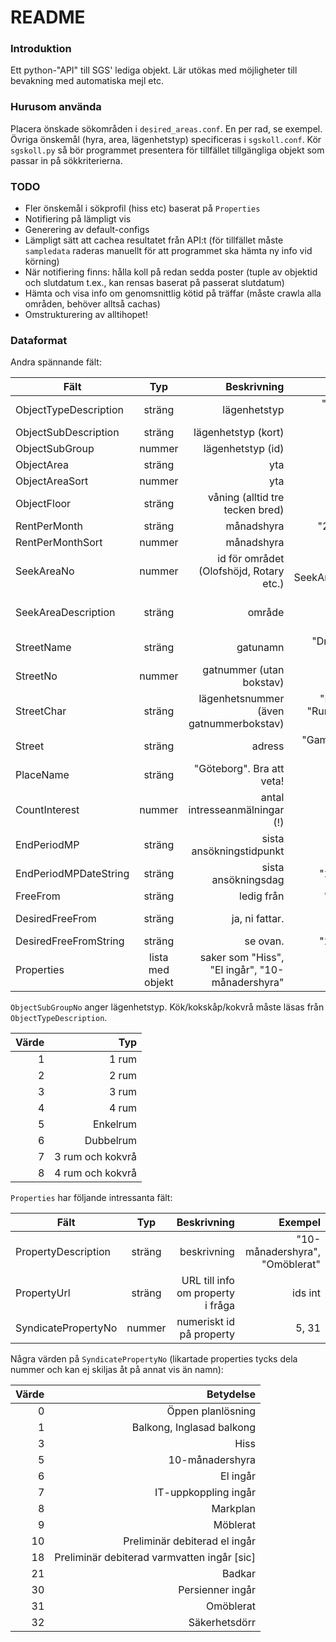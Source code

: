 # README

### Introduktion

Ett python-"API" till SGS' lediga objekt. Lär utökas med möjligheter till bevakning med automatiska mejl etc.

### Hurusom använda

Placera önskade sökområden i `desired_areas.conf`. En per rad, se exempel.
Övriga önskemål (hyra, area, lägenhetstyp) specificeras i `sgskoll.conf`.
Kör `sgskoll.py` så bör programmet presentera för tillfället tillgängliga
objekt som passar in på sökkriterierna.

### TODO

* Fler önskemål i sökprofil (hiss etc) baserat på `Properties`
* Notifiering på lämpligt vis
* Generering av default-configs
* Lämpligt sätt att cachea resultatet från API:t (för tillfället måste `sampledata` raderas manuellt för att programmet ska hämta ny info vid körning)
* När notifiering finns: hålla koll på redan sedda poster (tuple av objektid och slutdatum t.ex., kan rensas baserat på passerat slutdatum)
* Hämta och visa info om genomsnittlig kötid på träffar (måste crawla alla områden, behöver alltså cachas)
* Omstrukturering av alltihopet!

### Dataformat

Andra spännande fält:

| Fält | Typ   | Beskrivning | Exempel |
| ---- | :---: | ----------: | ------: |
| ObjectTypeDescription | sträng | lägenhetstyp | "Enkelrum med kokskåp" |
| ObjectSubDescription | sträng | lägenhetstyp (kort) | "Enkelrum" |
| ObjectSubGroup | nummer | lägenhetstyp (id) | se nedan. |
| ObjectArea | sträng | yta | "20" |
| ObjectAreaSort | nummer | yta | 20.0 |
| ObjectFloor | sträng | våning (alltid tre tecken bred) | "3  ", "BV " |
| RentPerMonth | sträng | månadshyra | "2478", "5484" |
| RentPerMonthSort | nummer | månadshyra | 2478, 5484 |
| SeekAreaNo | nummer | id för området (Olofshöjd, Rotary etc.) | ids ej, använd SeekAreaDescription |
| SeekAreaDescription | sträng | område | "Olofshöjd", "Ostkupan", "Postgatan" |
| StreetName | sträng | gatunamn | "Dr Lindhs Gata", "Uppstigen" |
| StreetNo | nummer | gatnummer (utan bokstav) | 6, 464 |
| StreetChar | sträng | lägenhetsnummer (även gatnummerbokstav) | "Läg 1117:02", "Rum 34", "B Rum 114" |
| Street | sträng | adress | "Gamla Ceresgatan 9 Läg 3:4" |
| PlaceName | sträng | "Göteborg". Bra att veta! | "Göteborg" |
| CountInterest | nummer | antal intresseanmälningar (!) | 56, 88 |
| EndPeriodMP | sträng | sista ansökningstidpunkt | "2013-07-07T23:59:59" |
| EndPeriodMPDateString | sträng | sista ansökningsdag | "2013-07-07" |
| FreeFrom | sträng | ledig från | "2013-10-01 |
| DesiredFreeFrom | sträng | ja, ni fattar. | "2013-08-31T00:00:00" |
| DesiredFreeFromString | sträng | se ovan. | "2013-08-31" |
| Properties | lista med objekt | saker som "Hiss", "El ingår", "10-månadershyra" | se nedan. |

`ObjectSubGroupNo` anger lägenhetstyp. Kök/kokskåp/kokvrå måste läsas från `ObjectTypeDescription`.

| Värde | Typ              |
| ----: | ---------------: |
| 1     | 1 rum            |
| 2     | 2 rum            |
| 3     | 3 rum            |
| 4     | 4 rum            |
| 5     | Enkelrum         |
| 6     | Dubbelrum        |
| 7     | 3 rum och kokvrå |
| 8     | 4 rum och kokvrå |

`Properties` har följande intressanta fält:

| Fält | Typ   | Beskrivning | Exempel |
| ---- | :---: | ----------: | ------: |
| PropertyDescription | sträng | beskrivning | "10-månadershyra", "Omöblerat" |
| PropertyUrl | sträng | URL till info om property i fråga | ids int |
| SyndicatePropertyNo | nummer | numeriskt id på property | 5, 31 |

Några värden på `SyndicatePropertyNo` (likartade properties tycks dela nummer och kan ej skiljas åt på annat vis än namn):

| Värde | Betydelse        |
| ----: | ---------------: |
| 0 | Öppen planlösning |
| 1 | Balkong, Inglasad balkong |
| 3 | Hiss |
| 5 | 10-månadershyra |
| 6 | El ingår |
| 7 | IT-uppkoppling ingår |
| 8 | Markplan |
| 9 | Möblerat |
| 10 | Preliminär debiterad el ingår |
| 18 | Preliminär debiterad varmvatten ingår [sic] |
| 21 | Badkar |
| 30 | Persienner ingår |
| 31 | Omöblerat |
| 32 | Säkerhetsdörr |
